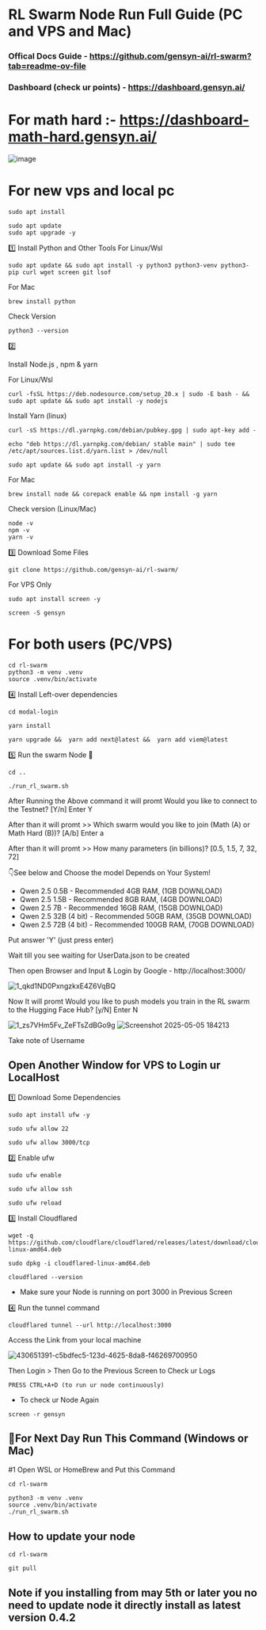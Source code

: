 # RL Swarm Node Run Full Guide (PC and VPS and Mac)

### Offical Docs Guide - https://github.com/gensyn-ai/rl-swarm?tab=readme-ov-file

### Dashboard (check ur points) - https://dashboard.gensyn.ai/  

# For math hard :- https://dashboard-math-hard.gensyn.ai/ 

![image](https://github.com/user-attachments/assets/935a14ac-06f0-497a-b42d-5b3928038ee9)
# For new vps and local pc 
```
sudo apt install
```
```
sudo apt update
sudo apt upgrade -y
```

1️⃣ Install Python and Other Tools
For Linux/Wsl
```
sudo apt update && sudo apt install -y python3 python3-venv python3-pip curl wget screen git lsof
```
For Mac
```
brew install python
```
Check Version
```
python3 --version
```
2️⃣

Install Node.js , npm & yarn 

For Linux/Wsl 
```
curl -fsSL https://deb.nodesource.com/setup_20.x | sudo -E bash - && sudo apt update && sudo apt install -y nodejs
```
Install Yarn (linux)
```
curl -sS https://dl.yarnpkg.com/debian/pubkey.gpg | sudo apt-key add -
```
```
echo "deb https://dl.yarnpkg.com/debian/ stable main" | sudo tee /etc/apt/sources.list.d/yarn.list > /dev/null
```
```
sudo apt update && sudo apt install -y yarn
```
For Mac
```
brew install node && corepack enable && npm install -g yarn
```
Check version (Linux/Mac)
```
node -v 
npm -v
yarn -v
```


3️⃣  Download Some Files
```
git clone https://github.com/gensyn-ai/rl-swarm/
```

For VPS Only
```
sudo apt install screen -y
```
```
screen -S gensyn
```
# For both users (PC/VPS)
```
cd rl-swarm
python3 -m venv .venv
source .venv/bin/activate
```

4️⃣ Install Left-over dependencies
```
cd modal-login
```
```
yarn install
```
```
yarn upgrade &&  yarn add next@latest &&  yarn add viem@latest
```
5️⃣  Run the swarm Node 🚀
```
cd ..
```
```
./run_rl_swarm.sh
```
After Running the Above command it will promt Would you like to connect to the Testnet? [Y/n] Enter Y

After than it will promt >> Which swarm would you like to join (Math (A) or Math Hard (B))? [A/b] Enter a

After than it will promt >> How many parameters (in billions)? [0.5, 1.5, 7, 32, 72]

👇See below and Choose the model Depends on Your System!

- Qwen 2.5 0.5B                - Recommended 4GB RAM, (1GB DOWNLOAD)
- Qwen 2.5 1.5B                - Recommended 8GB RAM, (4GB DOWNLOAD)
- Qwen 2.5 7B                  - Recommended 16GB RAM, (15GB DOWNLOAD)
- Qwen 2.5 32B (4 bit)         - Recommended 50GB RAM, (35GB DOWNLOAD)
- Qwen 2.5 72B (4 bit)         - Recommended 100GB RAM, (70GB DOWNLOAD)

Put answer 'Y' (just press enter)

Wait till you see waiting for UserData.json to be created

Then open Browser and Input & Login by Google - http://localhost:3000/

![1_qkd1ND0PxngzkxE4Z6VqBQ](https://github.com/user-attachments/assets/19ceac2c-b3ff-47d6-8a7c-f4f584288241)

Now It will promt Would you like to push models you train in the RL swarm to the Hugging Face Hub? [y/N] Enter N

![1_zs7VHm5Fv_ZeFTsZdBGo9g](https://github.com/user-attachments/assets/123acf42-08bc-492b-aa13-d27359af9ce3)
![Screenshot 2025-05-05 184213](https://github.com/user-attachments/assets/34666357-8f50-428f-8cb1-2a4f74dbfda0)


Take note of Username

## Open Another Window for VPS to Login ur LocalHost

1️⃣ Download Some Dependencies 
```
sudo apt install ufw -y
```
```
sudo ufw allow 22
```
```
sudo ufw allow 3000/tcp
```

2️⃣ Enable ufw
```
sudo ufw enable
```
```
sudo ufw allow ssh
```
```
sudo ufw reload
```

3️⃣ Install Cloudflared
```
wget -q https://github.com/cloudflare/cloudflared/releases/latest/download/cloudflared-linux-amd64.deb
````
```
sudo dpkg -i cloudflared-linux-amd64.deb
```
```
cloudflared --version
```
- Make sure your Node is running on port 3000 in Previous Screen

4️⃣ Run the tunnel command
```
cloudflared tunnel --url http://localhost:3000
```
Access the Link from your local machine

![430651391-c5bdfec5-123d-4625-8da8-f46269700950](https://github.com/user-attachments/assets/93590db1-9d6b-4a86-9d44-337506b6c06c)



Then Login > Then Go to the Previous Screen to Check ur Logs

```
PRESS CTRL+A+D (to run ur node continuously)
```
- To check ur Node Again
```
screen -r gensyn
```
## 🔶For Next Day Run This Command (Windows or Mac)

#1 Open WSL or HomeBrew and Put this Command 
```
cd rl-swarm
```
```
python3 -m venv .venv
source .venv/bin/activate
./run_rl_swarm.sh
```

## How to update your node

```
cd rl-swarm
```
```
git pull
```
## Note if  you installing from  may  5th or later you no need to update node it directly install as latest version 0.4.2

